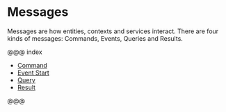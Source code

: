 # Messages

Messages are how entities, contexts and services interact. There are four 
kinds of messages: Commands, Events, Queries and Results. 

@@@ index

* [Command](commands.md)
* [Event Start](events.md)
* [Query](queries.md)
* [Result](results.md)

@@@
